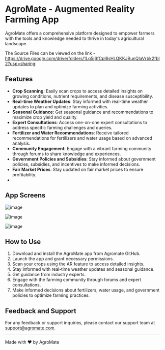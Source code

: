 # AgroMate - Augmented Reality Farming App

AgroMate offers a comprehensive platform designed to empower farmers with the tools and knowledge needed to thrive in today's agricultural landscape.

The Source Files can be viewed on the link - https://drive.google.com/drive/folders/1Lq5j6fCpl6sHLQKKJBunQIaVrbk2fbI2?usp=sharing

## Features

- **Crop Scanning**: Easily scan crops to access detailed insights on growing conditions, nutrient requirements, and disease susceptibility.
- **Real-time Weather Updates**: Stay informed with real-time weather updates to plan and optimize farming activities.
- **Seasonal Guidance**: Get seasonal guidance and recommendations to maximize crop yield and quality.
- **Expert Consultations**: Access one-on-one expert consultations to address specific farming challenges and queries.
- **Fertilizer and Water Recommendations**: Receive tailored recommendations for fertilizers and water usage based on advanced analysis.
- **Community Engagement**: Engage with a vibrant farming community through forums to share knowledge and experiences.
- **Government Policies and Subsidies**: Stay informed about government policies, subsidies, and incentives to make informed decisions.
- **Fair Market Prices**: Stay updated on fair market prices to ensure profitability.
- 
## App Screens
![image](https://github.com/Hackdata2024/42-cad/assets/91653616/0b2ad38b-d58f-4be6-881b-cf36f6f9c04c)

![image](https://github.com/Hackdata2024/42-cad/assets/91653616/081e9ab3-ba35-4f76-9dcd-1902882f682b)

![image](https://github.com/Hackdata2024/42-cad/assets/91653616/2ba9b627-87cc-4c76-9256-ac99f7318c33)



## How to Use

1. Download and install the AgroMate app from Agromate GitHub.
2. Launch the app and grant necessary permissions.
3. Scan your crops using the AR feature to access detailed insights.
4. Stay informed with real-time weather updates and seasonal guidance.
5. Get guidance from industry experts.
6. Engage with the farming community through forums and expert consultations.
7. Make informed decisions about fertilizers, water usage, and government policies to optimize farming practices.

## Feedback and Support

For any feedback or support inquiries, please contact our support team at support@agromate.com.

---

Made with ❤️ by AgroMate
